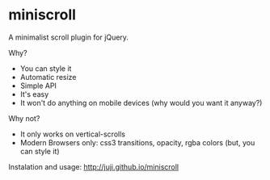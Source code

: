 miniscroll
=========

A minimalist scroll plugin for jQuery.


Why?

- You can style it
- Automatic resize
- Simple API
- It's easy
- It won't do anything on mobile devices (why would you want it anyway?)

Why not?
- It only works on vertical-scrolls
- Modern Browsers only: css3 transitions, opacity, rgba colors
(but, you can style it)

Instalation and usage: 
http://juji.github.io/miniscroll
